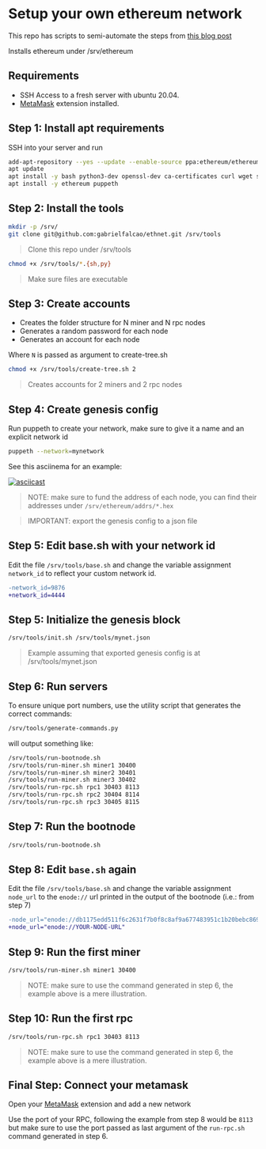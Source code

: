 # Setup your own ethereum network

This repo has scripts to semi-automate the steps from [this blog post](https://medium.com/@pradeep_thomas/how-to-setup-your-own-private-ethereum-network-f80bc6aea088)


Installs ethereum under /srv/ethereum

## Requirements

- SSH Access to a fresh server with ubuntu 20.04.
- [MetaMask](https://metamask.io/) extension installed.



## Step 1: Install apt requirements


SSH into your server and run

```bash
add-apt-repository --yes --update --enable-source ppa:ethereum/ethereum
apt update
apt install -y bash python3-dev openssl-dev ca-certificates curl wget sed nodejs git jq
apt install -y ethereum puppeth
```

## Step 2: Install the tools



```bash
mkdir -p /srv/
git clone git@github.com:gabrielfalcao/ethnet.git /srv/tools
```
> Clone this repo under /srv/tools


```bash
chmod +x /srv/tools/*.{sh,py}
```
> Make sure files are executable

## Step 3: Create accounts


- Creates the folder structure for N miner and N rpc nodes
- Generates a random password for each node
- Generates an account for each node

Where `N` is passed as argument to create-tree.sh

```bash
chmod +x /srv/tools/create-tree.sh 2
```

> Creates accounts for 2 miners and 2 rpc nodes


## Step 4: Create genesis config


Run puppeth to create your network, make sure to give it a name and an
explicit network id


```bash
puppeth --network=mynetwork
```

See this asciinema for an example:

[![asciicast](https://asciinema.org/a/M6lNH4QL1H0CwnQICvs5O1PKQ.svg)](https://asciinema.org/a/M6lNH4QL1H0CwnQICvs5O1PKQ)


> NOTE: make sure to fund the address of each node, you can find their addresses under `/srv/ethereum/addrs/*.hex`

> IMPORTANT: export the genesis config to a json file


## Step 5: Edit base.sh with your network id

Edit the file `/srv/tools/base.sh` and change the variable assignment
`network_id` to reflect your custom network id.

```diff
-network_id=9876
+network_id=4444
```

## Step 5: Initialize the genesis block


```bash
/srv/tools/init.sh /srv/tools/mynet.json
```

> Example assuming that exported genesis config is at /srv/tools/mynet.json


## Step 6: Run servers

To ensure unique port numbers, use the utility script that generates
the correct commands:


```bash
/srv/tools/generate-commands.py
```


will output something like:

```bash
/srv/tools/run-bootnode.sh
/srv/tools/run-miner.sh miner1 30400
/srv/tools/run-miner.sh miner2 30401
/srv/tools/run-miner.sh miner3 30402
/srv/tools/run-rpc.sh rpc1 30403 8113
/srv/tools/run-rpc.sh rpc2 30404 8114
/srv/tools/run-rpc.sh rpc3 30405 8115
```


## Step 7: Run the bootnode

```bash
/srv/tools/run-bootnode.sh
```

## Step 8: Edit `base.sh` again

Edit the file `/srv/tools/base.sh` and change the variable assignment
`node_url` to the `enode://` url printed in the output of the bootnode (i.e.: from step 7)

```diff
-node_url="enode://db1175edd511f6c2631f7b0f8c8af9a677483951c1b20bebc869a0b2ac38b0b7cdcf9e3a99a7a2cfa527325bdc9c430e80caa0a7f69ce22c5da02dc50c0aef94@159.203.124.106:30303"
+node_url="enode://YOUR-NODE-URL"
```

## Step 9: Run the first miner

```bash
/srv/tools/run-miner.sh miner1 30400
```

> NOTE: make sure to use the command generated in step 6, the example above is a mere illustration.

## Step 10: Run the first rpc

```bash
/srv/tools/run-rpc.sh rpc1 30403 8113
```

> NOTE: make sure to use the command generated in step 6, the example above is a mere illustration.


## Final Step: Connect your metamask


Open your [MetaMask](https://metamask.io/) extension and add a new network

Use the port of your RPC, following the example from step 8 would be `8113` but make sure to use the port passed as last argument of the `run-rpc.sh` command generated in step 6.
